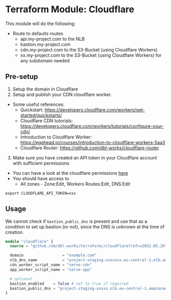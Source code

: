 # Terraform Module: Cloudflare

This module will do the following:

- Route to defaults routes
    - api.my-project.com to the NLB
    - bastion.my-project.com
    - cdn.my-project.com to the S3-Bucket (using Cloudflare Workers)
    - xx.my-project.com to the S3-Bucket (using Cloudflare Workers) for any subdomain needed

## Pre-setup
1. Setup the domain in Cloudflare
2. Setup and publish your CDN cloudflare worker.
- Some useful references:
  - Quickstart: https://developers.cloudflare.com/workers/get-started/quickstarts/
  - Cloudflare CDN tutorials: https://developers.cloudflare.com/workers/tutorials/configure-your-cdn/
  - Introduction to Cloudflare Worker: https://egghead.io/courses/introduction-to-cloudflare-workers-5aa3
  - Cloudflare Router: https://github.com/dbl-works/cloudflare-router

3. Make sure you have created an API token in your Cloudflare account with sufficient permissions
- You can have a look at the cloudflare permissions [here](https://developers.cloudflare.com/api/tokens/create/permissions/)
- You should have access to
  - All zones - Zone:Edit, Workers Routes:Edit, DNS:Edit


```shell
export CLOUDFLARE_API_TOKEN=xxx
```


## Usage

We cannot check if `bastion_public_dns` is present and use that as a condition to set up bastion (or not), since the DNS is unknown at the time of creation.

```terraform
module "cloudflare" {
  source = "github.com/dbl-works/terraform//cloudflare?ref=v2022.05.26"

  domain                 = "example.com"
  nlb_dns_name           = "project-staging-xxxxxxx.eu-central-1.elb.amazonaws.com"
  cdn_worker_script_name = "serve-cdn"
  app_worker_script_name = "serve-app"

  # optional
  bastion_enabled    = false # set to true if required
  bastion_public_dns = "project-staging-xxxxx.nlb.eu-central-1.amazonaws.com"
}
```
